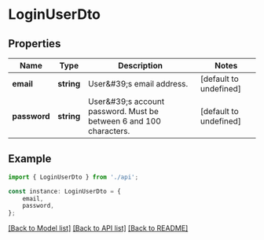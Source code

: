 # LoginUserDto


## Properties

Name | Type | Description | Notes
------------ | ------------- | ------------- | -------------
**email** | **string** | User\&#39;s email address. | [default to undefined]
**password** | **string** | User\&#39;s account password. Must be between 6 and 100 characters. | [default to undefined]

## Example

```typescript
import { LoginUserDto } from './api';

const instance: LoginUserDto = {
    email,
    password,
};
```

[[Back to Model list]](../README.md#documentation-for-models) [[Back to API list]](../README.md#documentation-for-api-endpoints) [[Back to README]](../README.md)
